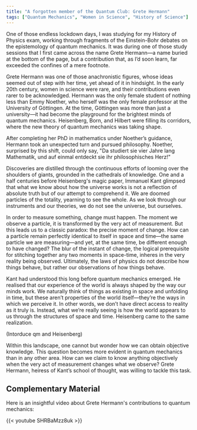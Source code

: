 ```yaml
---
title: "A forgotten member of the Quantum Club: Grete Hermann"
tags: ["Quantum Mechanics", "Women in Science", "History of Science"]
---
```


One of those endless lockdown days, I was studying for my History of Physics exam, working through fragments of the Einstein-Bohr debates on the epistemology of quantum mechanics. It was during one of those study sessions that I first came across the name Grete Hermann—a name buried at the bottom of the page, but a contribution that, as I’d soon learn, far exceeded the confines of a mere footnote.

Grete Hermann was one of those anachronistic figures, whose ideas seemed out of step with her time, yet ahead of it in hindsight. In the early 20th century, women in science were rare, and their contributions even rarer to be acknowledged. Hermann was the only female student of nothing less than Emmy Noether, who herself was the only female professor at the University of Göttingen. At the time, Göttingen was more than just a university—it had become the playground for the brightest minds of quantum mechanics. Heisenberg, Born, and Hilbert were filling its corridors, where the new theory of quantum mechanics was taking shape.

After completing her PhD in mathematics under Noether’s guidance, Hermann took an unexpected turn and pursued philosophy. Noether, surprised by this shift, could only say, "Da studiert sie vier Jahre lang Mathematik, und auf einmal entdeckt sie ihr philosophisches Herz!"


Discoveries are distilled through the continuous efforts of looming over the shoulders of giants, grounded in the cathedrals of knowledge. One and a half centuries before Heisenberg's magic paper, Immanuel Kant glimpsed that what we know about how the universe works is not a reflection of absolute truth but of our attempt to comprehend it. We are doomed particles of the totality, yearning to see the whole. As we look through our instruments and our theories, we do not see the universe, but ourselves.

In order to measure something, change must happen. The moment we observe a particle, it is transformed by the very act of measurement. But this leads us to a classic paradox: the precise moment of change. How can a particle remain perfectly identical to itself in space and time—the same particle we are measuring—and yet, at the same time, be different enough to have changed? The blur of the instant of change, the logical prerequisite for stitching together any two moments in space-time, inheres in the very reality being observed. Ultimately, the laws of physics do not describe how things behave, but rather our observations of how things behave. 

Kant had understood this long before quantum mechanics emerged. He realised that our experience of the world is always shaped by the way our minds work. We naturally think of things as existing in space and unfolding in time, but these aren’t properties of the world itself—they’re the ways in which we perceive it. In other words, we don’t have direct access to reality as it truly is. Instead, what we’re really seeing is how the world appears to us through the structures of space and time. Heisenberg came to the same realization.

(Intorduce qm and Heisenberg)

Within this landscape, one cannot but wonder how we can obtain objective knowledge. This question becomes more evident in quantum mechanics than in any other area. How can we claim to know anything objectively when the very act of measurement changes what we observe? Grete Hermann, heiress of Kant’s school of thought, was willing to tackle this task.

## Complementary Material

Here is an insightful video about Grete Hermann's contributions to quantum mechanics:

{{< youtube SHRBaMzz8uk >}}
